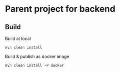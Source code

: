 # Parent project for backend

## Build
Build at local
```
mvn clean install
```

Build & publish as docker image
```
mvn clean install -P docker
```